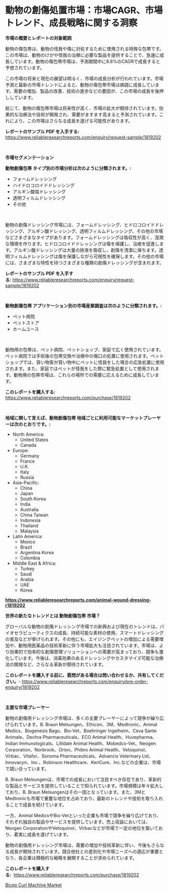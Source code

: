 <p><h1>動物の創傷処置市場：市場CAGR、市場トレンド、成長戦略に関する洞察</h1></p><p><strong>市場の概要とレポートの対象範囲</strong></p>
<p><p>動物の傷包帯は、動物の怪我や傷に対処するために使用される特殊な包帯です。この市場は、動物のけがや怪我の治療に必要な製品を提供することで、急速に成長しています。動物の傷包帯市場は、予測期間中に8.8%のCAGRで成長すると予想されています。</p><p>この市場の将来と現在の展望は明るく、市場の成長分析が行われています。市場予測と最新の市場トレンドによると、動物の傷包帯市場は順調に成長しています。需要の増加、製品の改善、技術の進歩などの要因が、この市場の成長を後押ししています。</p><p>総じて、動物の傷包帯市場は将来性が高く、市場の拡大が期待されています。効果的な治療法や技術が開発され、需要がますます高まると予測されています。これにより、この市場はさらなる成長を遂げる可能性があります。</p></p>
<p><strong>レポートのサンプル PDF を入手する:</strong> <a href="https://www.reliableresearchreports.com/enquiry/request-sample/1819202">https://www.reliableresearchreports.com/enquiry/request-sample/1819202</a></p>
<p>&nbsp;</p>
<p><strong>市場セグメンテーション</strong></p>
<p><strong>動物創傷包帯 タイプ別の市場分析は次のように分類されます。:</strong></p>
<p><ul><li>フォームドレッシング</li><li>ハイドロコロイドドレッシング</li><li>アルギン酸塩ドレッシング</li><li>透明フィルムドレッシング</li><li>その他</li></ul></p>
<p>&nbsp;</p>
<p><p>動物の創傷ドレッシング市場には、フォームドレッシング、ヒドロコロイドドレッシング、アルギン酸ドレッシング、透明フィルムドレッシング、その他の市場などさまざまなタイプがあります。フォームドレッシングは吸収性が高く、湿潤な環境を作ります。ヒドロコロイドドレッシングは傷を保護し、治癒を促進します。アルギン酸ドレッシングは大量の排液を吸収し、創傷を清潔に保ちます。透明フィルムドレッシングは傷を保護しながら可視性を確保します。その他の市場には、さまざまな特性を持つさまざまな種類の創傷ドレッシングが含まれます。</p></p>
<p><strong>レポートのサンプル PDF を入手する:</strong>&nbsp;<a href="https://www.reliableresearchreports.com/enquiry/request-sample/1819202">https://www.reliableresearchreports.com/enquiry/request-sample/1819202</a></p>
<p>&nbsp;</p>
<p><strong> 動物創傷包帯 アプリケーション別の市場産業調査は次のように分類されます。:</strong></p>
<p><ul><li>ペット病院</li><li>ペットストア</li><li>ホームユース</li></ul></p>
<p>&nbsp;</p>
<p><p>動物用の包帯は、ペット病院、ペットショップ、家庭で広く使用されています。ペット病院では手術後の包帯交換や治療中の傷口の処置に使用されます。ペットショップでは、買い物客が買い物中にペットに怪我をした場合の応急処置に使用されます。また、家庭ではペットが怪我をした際に緊急処置として使用されます。動物用の包帯市場は、これらの場所での需要に応えるために成長しています。</p></p>
<p><strong>このレポートを購入する:</strong>&nbsp; <a href="https://www.reliableresearchreports.com/purchase/1819202">https://www.reliableresearchreports.com/purchase/1819202</a></p>
<p>&nbsp;</p>
<p><strong>地域に関して言えば、動物創傷包帯 地域ごとに利用可能なマーケットプレーヤーは次のとおりです。:</strong></p>
<p><ul>
    <li>
        North America:
        <ul>
            <li>United States</li>
            <li>Canada</li>
        </ul>
    </li>
    <li>
        Europe:
        <ul>
            <li>Germany</li>
            <li>France</li>
            <li>U.K.</li>
            <li>Italy</li>
            <li>Russia</li>
        </ul>
    </li>
    <li>
        Asia-Pacific:
        <ul>
            <li>China</li>
            <li>Japan</li>
            <li>South Korea</li>
            <li>India</li>
            <li>Australia</li>
            <li>China Taiwan</li>
            <li>Indonesia</li>
            <li>Thailand</li>
            <li>Malaysia</li>
        </ul>
    </li>
    <li>
        Latin America:
        <ul>
            <li>Mexico</li>
            <li>Brazil</li>
            <li>Argentina Korea</li>
            <li>Colombia</li>
        </ul>
    </li>
    <li>
        Middle East & Africa:
        <ul>
            <li>Turkey</li>
            <li>Saudi</li>
            <li>Arabia</li>
            <li>UAE</li>
            <li>Korea</li>
        </ul>
    </li>
    </ul></p>
<p><strong><a href="https://www.reliableresearchreports.com/animal-wound-dressing-r1819202">https://www.reliableresearchreports.com/animal-wound-dressing-r1819202</a></strong>&nbsp;</p>
<p><strong>世界の新たなトレンドとは 動物創傷包帯 市場？</strong></p>
<p><p>グローバルな動物の創傷ドレッシング市場での新興および現在のトレンドは、バイオセラピューティクスの成長、持続可能な素材の使用、スマートドレッシングの普及などが挙げられます。その他にも、エイジングペットの増加による需要増加や、動物用医薬品の技術革新に伴う市場拡大も注目されています。市場は、より効果的で効率的な創傷管理ソリューションへの需要が高まっており、競争も激化しています。今後は、消毒効果のあるドレッシングやカスタマイズ可能な治療法の開発など、さらなる革新が期待されています。</p></p>
<p><strong>このレポートを購入する前に、質問がある場合は問い合わせるか、共有してください。</strong>- <a href="https://www.reliableresearchreports.com/enquiry/pre-order-enquiry/1819202">https://www.reliableresearchreports.com/enquiry/pre-order-enquiry/1819202</a></p>
<p>&nbsp;</p>
<p><strong>主要な市場プレーヤー</strong></p>
<p><p>動物の創傷用ドレッシング市場は、多くの主要プレーヤーによって競争が繰り広げられています。B. Braun Melsungen、Ethicon、3M、Medtronic、Animal Medics、Biogenesis Bago、Bio-Vet、Boehringer Ingelheim、Ceva Sante Animale、Dechra Pharmaceuticals、ECO Animal Health、Huvepharma、Indian Immunologicals、Lillidale Animal Health、Mobedco-Vet、Neogen Corporation、Norbrook、Orion、Phibro Animal Health、Vetoquinol、Virbac、Vitafor、Sonoma Pharmaceuticals、Advancis Veterinary Ltd、Innovacyn、Inc.、Robinson Healthcare、KeriCure、Inc.などの企業は、市場で競い合っています。</p><p>B. Braun Melsungenは、市場での成長において注目すべき存在であり、革新的な製品とサービスを提供していることで知られています。市場規模は年々拡大しており、B. Braun Melsungenはその一因となっています。また、3MとMedtronicも市場で重要な地位を占めており、最新のトレンドや技術を取り入れることで成長を続けています。</p><p>一方、Animal MedicsやBio-Vetといった企業も市場で競争を繰り広げており、それぞれ独自の製品やサービスを提供しています。売上収益においては、Neogen CorporationやVetoquinol、Virbacなどが市場で一定の地位を築いており、着実に成長を遂げています。</p><p>動物の創傷用ドレッシング市場は、需要の増加や技術革新に伴い、今後もさらなる成長が期待されています。競合他社との差別化や市場ニーズへの適応が重要となり、各企業は積極的な戦略を展開することが求められています。</p></p>
<p><strong>このレポートを購入する:</strong>&nbsp;&nbsp;<a href="https://www.reliableresearchreports.com/purchase/1819202">https://www.reliableresearchreports.com/purchase/1819202</a></p>
<p><p><a href="https://github.com/AKSHATREPORTPRIME/Market-Research-Report-List-4/blob/main/bicep-curl-machine-market.md">Bicep Curl Machine Market</a></p></p>
